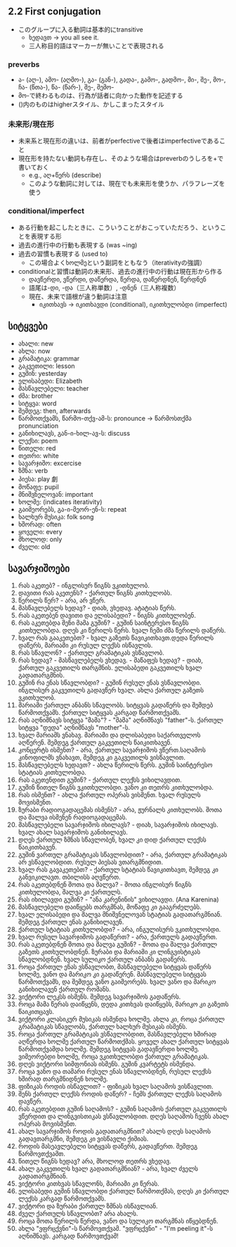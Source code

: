 ## 2.2 First conjugation

- このグループに入る動詞は基本的にtransitive
  - ხედავთ -> you all see it.
  - 三人称目的語はマーカーが無いことで表現される

### preverbs

- ა- (აღ-), ამო- (აღმო-), გა- (გან-), გადა-, გამო-, გადმო-, მი-, შე-, მო-, ჩა- (წთა-), წა- (წარ-), შე-, შემო-
- მო-で終わるものは、行為が話者に向かった動作を記述する
- ()内のものはhigherスタイル、かしこまったスタイル

### 未来形/現在形

- 未来系と現在形の違いは、前者がperfectiveで後者はimperfectiveであること
- 現在形を持たない動詞も存在し、そのような場合はpreverbのうしろを+で書いておく
  - e.g., აღ+წერს (describe)
  - このような動詞に対しては、現在でも未来形を使うか、パラフレーズを使う

### conditional/imperfect

- ある行動を起こしたときに、こういうことがおこっていただろう、ということを表現する形
- 過去の進行中の行動も表現する (was ~ing)
- 過去の習慣も表現する (used to)
  - この場合よくხოლმეという副詞をともなう（iterativityの強調）
- conditionalと習慣は動詞の未来形、過去の進行中の行動は現在形から作る
  - დავწერდი, ვწერდი, დაწერდა, წერდა, დაწერდნენ, წერდნენ
  - 語尾は-დი, -და（三人称単数）, -დნენ（三人称複数）
  - 現在、未来で語根が違う動詞は注意
    - იკითხავს -> იკითხავდი (conditional), იკითხულობდი (imperfect)


## სიტყვები

- ახალი: new
- ახლა: now
- გრამატიკა: grammar
- გაკვეთილი: lesson
- გუშინ: yesterday
- ელისაბედი: Elizabeth
- მასწავლებელი: teacher
- ძმა: brother
- სიტყვა: word
- შემდეგ: then, afterwards
- წარმოთქვამს, წარმო-თქვ-ამ-ს: pronounce -> წარმოსთქმა pronunciation
- განიხილავს, გან-ი-ხილ-ავ-ს: discuss
- ლექსი: poem
- წითელი: red
- თეთრი: white
- სავარჯიშო: excercise
- ზმნა: verb
- პიესა: play 劇
- მოწაფე: pupil
- მნიშვნელოვან: important
- ხოლმე: (indicates iterativity)
- გაიმეორებს, გა-ი-მეორ-ენ-ს: repeat
- ხალხურ მუსიკა: folk song
- ხშორად: often
- ყოველი: every
- მხოლოდ: only
- ძველი: old

## სავარჯიშოები

1. რას აკეთებ? - ინგლისურ წიგნს ვკითხულობ.
2. დავითი რას აკეთენს? - ქართულ წიგნს კითხულობს.
3. წერილს წერ? - არა, არ ვწერ.
4. მასწავლებელს ხედავ? - დიახ, ვხედავ. ატატიას წერს.
5. რას აკეთებენ დავითი და ელისაბედი? - წიგნს კითხულობენ.
6. რას აკეთებდა შენი მამა გუშინ? - გუშინ საინტერესო წიგნს კითხულობდა. დღეს კი წერილს წერს. ხვალ ჩემი ძმა წერილს დაწერს.
7. ხვალ რას გააკეთებთ? - ხვალ გაზეთს წავიკითხავთ.დედა წერილს დაწერს, მარიამი კი რუსულ ლექსს ისწავლის.
8. რას სწავლონ? - ქართულ გრამატიკას ვსწავლობ.
9. რას ხედავ? - მასწავლებელს ვხედავ. - მაწაფეს ხედავ? - დიახ, ქართულ გაკვეთილს თარგმნის. ელისაბედი გაკვეთილს ხვალ გადათარგმნის.
10. გუშინ რა ენას სწავლობდი? - გუშინ რუსულ ენას ვსწავლობდი. ინგლისურ გაკვეთილს გადავწერ ხვალ. ახლა ქართულ გაზეთს ვკითხულობ.
11. მარიამი ქართულ ანბანს სწავლობს. სიტყვას გადაწერს და შემდებ წარმოთქვამს. ქართულ სიტყვას კარგად წარმოთქვამს.
12. რას აღნიშნავს სიტყვა "მამა"? - "მამა" აღნიშნავს "father"-ს. ქართულ სიტყვა "დედა" აღნიშნავს "mother"-ს.
13. ხვალ მარიამს ვნახავ. მარიამი და დლისაბედი საქართველოს აღწერენ. შემდეგ ქართულ გაკვეთილს წაიკითხავენ.
14. კონცერტს ისმენთ? - არა, ქართულ სავარჯიშოს ვწერთ.საღამოს კინოფილმს ვნახავთ, შემდეგ კი გაკვეთილს ვისწავლით.
15. მასწავლებელს ხედავთ? - ახლა წერილს წერს. გუშინ საინტერესო სტატიას კითხულობდა.
16. რას აკეთენდით გუშინ? - ქართულ ლექსს ვიხილავდით.
17. გუშინ წითელ წიგნს ვკითხულობდი. ვანო კი თეთრს კითხულობდა.
18. რას ისმენთ? - ახლა ქართულ ოპერას ვისმენთ. ხვალ რუსულს მოვისმენთ.
19. ზურაბი რადიოგადაცემას ისმენს? - არა, ჟურნალს კითხულობს. შოთა და შალვა ისმენენ რადიოგადაცემას.
20. მასწავლებელი სავარჯიშოს იხილავს? - დიახ, სავარჯიშოს იხილავს. ხვალ ახალ სავარჯიშოს განიხილავს.
21. დღეს ქართულ ზმნას სწავლობენ, ხვალ კი დიდ ქართულ ლექსს წაიკითხავენ.
22. გუშინ ვართულ გრამატიკას სწავლობდით? - არა, ქართულ გრამატიკას არ ვსწავლობდით. რუსულ პიესას ვთარგმნიდით.
23. ხვალ რას გავაკეთებთ? - ქართულ სტატიას წავიკითხავთ, შემდეგ კი განვიკილავთ. თბილისს აღვწერთ.
24. რას აკეთებდნენ შოთა და შალვა? - შოთა ინგლისურ წიგნს კითხულობდა, შალვა კი ქართულს.
25. რას იხილავდი გუშინ? - "ანა კარენინის" ვიხილავდი. (Ana Karenina)
26. მასწავლებელი დაიწყებს თარგმნას, მოწაფე კი გააგრძელებს.
27. ხვალ ელისაბედი და შალვა მნიშვნელოვან სტატიას გადათარგმნიან. შემდეგ ქართულ ენას განიხილავენ.
28. ქართულ სტატიას კითხულობდი? - არა, ინგულისურს ვკითხულობდი.
29. ხვალ რუსულ სავარჯიშოს გადაწერთ? - არა, ქართულს გადავწერთ.
30. რას აკეთებდნენ შოთა და შალვა გუშინ? - შოთა და შალვა ქართულ გაზეთს კითხულობდნენ. ზურაბი და მარიამი კი ლინგვისტიკას სწავლობდნენ. ხვალ სულიკო ქართულ ანბანს გადაწერს.
31. როცა ქართულ ენას ვსწავლობთ, მასწავლებელი სიტყვას დაწერს ხოლმე, ვანო და მარიკო კი გადაწერენ. მასწავლებელი სიტყვას წარმოთქვამს, და შემდეგ ვანო გაიმეორებს. ხვალ ვანო და მარიკო განიხილავენ ქართულ რომანს.
32. ვიქტორი ლეკსს ისმენს. შემდეგ სავარჯიშოს გადაწერს.
33. როცა მამა წერას დაიწყენს, დედა კითხვას დაიწყებს, მარიკო კი გაზეთს წაიკითცავს.
34. ვიქტორი კლასიკურ მუსიკას ისმენდა ხოლმე. ახლა კი, როცა ქართულ გრამატიკას სწავლობს, ქართულ ხალხურ მუსიკას ისმენს.
35. როცა ქართულ გრამატიკას ვსწავლობდით, მასწავლებელი ხშირად აღწერდა ხოლმე ქართულ წარმოთქმას. ყოველ ახალ ქართულ სიტყვას წარმოთქვამდა ხოლმე. შემდეგ სიტყვას გადავწერდი ხოლმე. ვიმეორებდი ხოლმე, როცა ვკითხულობდი ქართულ გრამატიკას.
36. დღეს ვიქტორი სიმფონიას ისმენს. გუშინ კვარტეტს ისმენდა.
37. როცა ვანო და თამარი რუსულ ენას სწავლობდნენ, რუსულ ლექსს ხშირად თარგმნიდნენ ხოლმე.
38. ფიზიკას როდის ისწავლით? - ფიზიკას ხვალ საღამოს ვისწავლით.
39. შენს ქართულ ლექსს როდის დაწერ? - ჩემს ქართულ ლექსს საღამოს დავწერ.
40. რას აკეთებდით გუშინ საღამოს? - გუშინ საღამოს ქართულ გაკვეთილს ვწერდით და ლინგვისთიკას ვსწავლობდით. დღეს საღამოს ჩვენს ახალ ოპერას მოვისმენთ.
41. ახალ სავარჯიშოს როდის გადათარგმნით? ახალს დღეს საღამოს გადავთარგმნი, შემდეგ კი ვისწავლი ქიმიას.
42. როდის მასეავლებელი სიტყვას დაწერს, გადავწერთ. შემდეგ წარმოვთქვამთ.
43. წითელ წიგნს ხედავ? არა, მხოლოდ თეთრს ვხედავ.
44. ახალ გაკვეთილს ხვალ გადათარგმნიან? - არა, ხვალ ძველს გადათარგმნიან.
45. ვიქტორი კითხვას სწავლონს, მარიამი კი წერას.
46. ელისაბედი გუშინ სწავლობდი ქართულ წარმოთქმას, დღეს კი ქართულ ლექსს კარგად წარმოთქვამს.
47. ვიქტორი და ზურაბი ქართულ ზმნას ისწავლიან.
48. ძველ ქართულს სწავლობთ? არა ახალს.
49. როცა შოთა წერილს წერდა, ვანო და სულიკო თარგმნას იწყებდნენ.
50. ახლა "ვფრცქვნი"-ს წარმოვთქვამ. "ვფრცქვნი" - "I'm peeling it"-ს აღნიშნავს. კარგად წარმოვთქვამ!

